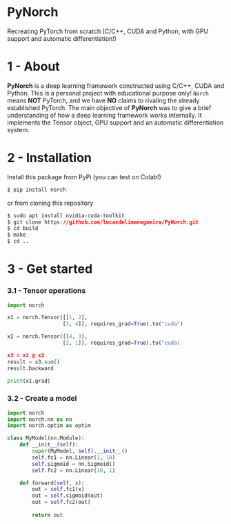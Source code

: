 # PyNorch
Recreating PyTorch from scratch (C/C++, CUDA and Python, with GPU support and automatic differentiation!)

# 1 - About
**PyNorch** is a deep learning framework constructed using C/C++, CUDA and Python. This is a personal project with educational purpose only! `Norch` means **NOT** PyTorch, and we have **NO** claims to rivaling the already established PyTorch. The main objective of **PyNorch** was to give a brief understanding of how a deep learning framework works internally. It implements the Tensor object, GPU support and an automatic differentiation system. 

# 2 - Installation
Install this package from PyPi (you can test on Colab!)

```css
$ pip install norch
```

or from cloning this repository
```css
$ sudo apt install nvidia-cuda-toolkit
$ git clone https://github.com/lucasdelimanogueira/PyNorch.git
$ cd build
$ make
$ cd ..
```

# 3 - Get started
### 3.1 - Tensor operations
```python
import norch

x1 = norch.Tensor([[1, 2], 
                  [3, 4]], requires_grad=True).to("cuda")

x2 = norch.Tensor([[4, 3], 
                  [2, 1]], requires_grad=True).to("cuda)

x3 = x1 @ x2
result = x3.sum()
result.backward

print(x1.grad)
```

### 3.2 - Create a model

```python
import norch
import norch.nn as nn
import norch.optim as optim

class MyModel(nn.Module):
    def __init__(self):
        super(MyModel, self).__init__()
        self.fc1 = nn.Linear(1, 10)
        self.sigmoid = nn.Sigmoid()
        self.fc2 = nn.Linear(10, 1)

    def forward(self, x):
        out = self.fc1(x)
        out = self.sigmoid(out)
        out = self.fc2(out)
        
        return out
```